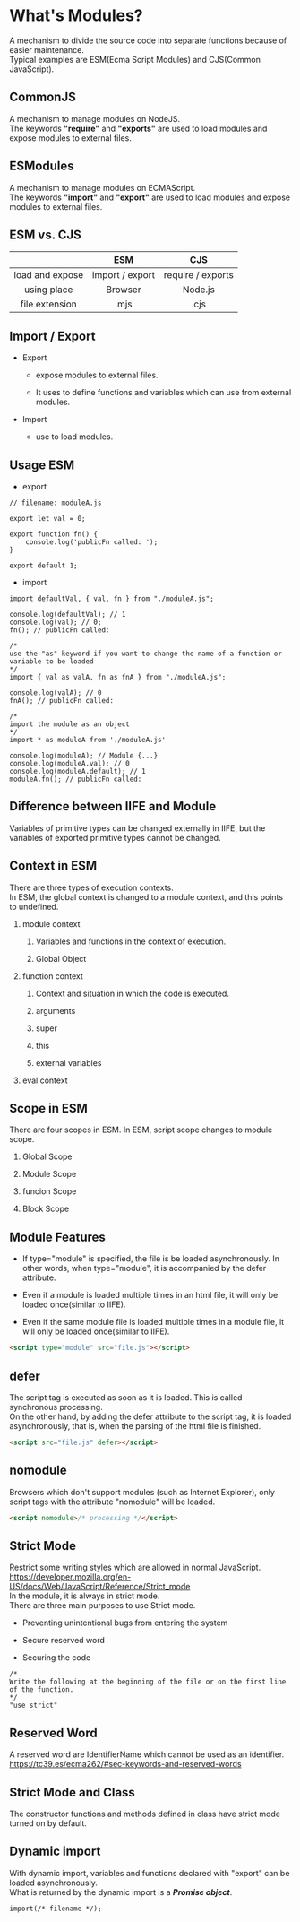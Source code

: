 # What's Modules?

A mechanism to divide the source code into separate functions because of easier maintenance.  
Typical examples are ESM(Ecma Script Modules) and CJS(Common JavaScript).

## CommonJS

A mechanism to manage modules on NodeJS.  
The keywords **"require"** and **"exports"** are used to load modules and expose modules to external files.

## ESModules

A mechanism to manage modules on ECMAScript.  
The keywords **"import"** and **"export"** are used to load modules and expose modules to external files.

## ESM vs. CJS

|  | ESM | CJS |
| :---: | :---: | :---: |
| load and expose | import / export | require / exports |
| using place | Browser | Node.js |
| file extension | .mjs | .cjs |

## Import / Export

- Export

	- expose modules to external files.

	- It uses to define functions and variables which can use from external modules.

- Import

	- use to load modules.

## Usage ESM

- export
```JS
// filename: moduleA.js

export let val = 0;

export function fn() {
	console.log('publicFn called: ');
}

export default 1;
```

- import
```JS
import defaultVal, { val, fn } from "./moduleA.js";

console.log(defaultVal); // 1
console.log(val); // 0;
fn(); // publicFn called:

/*
use the "as" keyword if you want to change the name of a function or variable to be loaded
*/
import { val as valA, fn as fnA } from "./moduleA.js";

console.log(valA); // 0
fnA(); // publicFn called:

/*
import the module as an object
*/
import * as moduleA from './moduleA.js'

console.log(moduleA); // Module {...}
console.log(moduleA.val); // 0
console.log(moduleA.default); // 1
moduleA.fn(); // publicFn called:
```

## Difference between IIFE and Module

Variables of primitive types can be changed externally in IIFE, but the variables of exported primitive types cannot be changed.

## Context in ESM

There are three types of execution contexts.  
In ESM, the global context is changed to a module context, and this points to undefined.

1. module context

	1. Variables and functions in the context of execution.
	
	2. Global Object

2. function context

	1. Context and situation in which the code is executed.

	2. arguments

	3. super

	4. this

	5. external variables

3. eval context

## Scope in ESM

There are four scopes in ESM.
In ESM, script scope changes to module scope.

1. Global Scope

2. Module Scope

3. funcion Scope

4. Block Scope

## Module Features

- If type="module" is specified, the file is be loaded asynchronously.  In other words, when type="module", it is accompanied by the defer attribute.

- Even if a module is loaded multiple times in an html file, it will only be loaded once(similar to IIFE).

- Even if the same module file is loaded multiple times in a module file, it will only be loaded once(similar to IIFE).

```html
<script type="module" src="file.js"></script>
```

## defer

The script tag is executed as soon as it is loaded. This is called synchronous processing.  
On the other hand, by adding the defer attribute to the script tag, it is loaded asynchronously, that is, when the parsing of the html file is finished.

```html
<script src="file.js" defer></script>
```

## nomodule

Browsers which don't support modules (such as Internet Explorer), only script tags with the attribute "nomodule" will be loaded.

```html
<script nomodule>/* processing */</script>
```

## Strict Mode

Restrict some writing styles which are allowed in normal JavaScript.  
<https://developer.mozilla.org/en-US/docs/Web/JavaScript/Reference/Strict_mode>  
In the module, it is always in strict mode.  
There are three main purposes to use Strict mode.  

- Preventing unintentional bugs from entering the system

- Secure reserved word

- Securing the code

```JS
/*
Write the following at the beginning of the file or on the first line of the function.
*/
"use strict"
```

## Reserved Word
A reserved word are IdentifierName which cannot be used as an identifier.  
<https://tc39.es/ecma262/#sec-keywords-and-reserved-words>

## Strict Mode and Class

The constructor functions and methods defined in class have strict mode turned on by default.

## Dynamic import

With dynamic import, variables and functions declared with "export" can be loaded asynchronously.  
What is returned by the dynamic import is a ***Promise object***.
```JS
import(/* filename */);
```